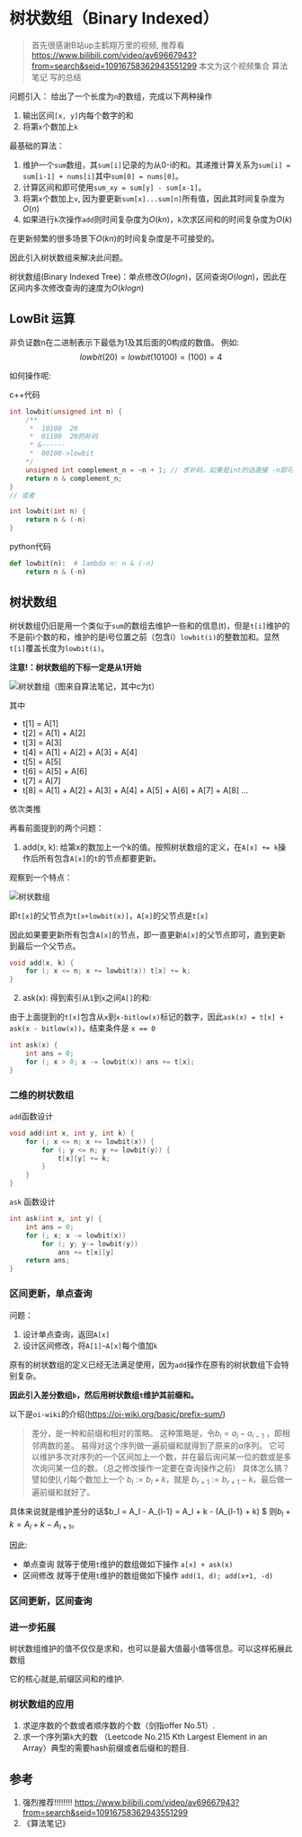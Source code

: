 # 树状数组（Binary Indexed）

> 首先很感谢B站up主鹤翔万里的视频, 推荐看 https://www.bilibili.com/video/av69667943?from=search&seid=10916758362943551299 本文为这个视频集合 算法笔记 写的总结

问题引入： 给出了一个长度为`n`的数组，完成以下两种操作

1. 输出区间`[x, y]`内每个数字的和
2. 将第`x`个数加上`k`

最基础的算法：

1. 维护一个`sum`数组，其`sum[i]`记录的为从0-i的和。其递推计算关系为`sum[i] = sum[i-1] + nums[i]`其中`sum[0] = nums[0]`。
2. 计算区间和即可使用`sum_xy = sum[y] - sum[x-1]`。
3. 将第`x`个数加上`v`, 因为要更新`sum[x]...sum[n]`所有值，因此其时间复杂度为$O(n)$
4. 如果进行`k`次操作`add`则时间复杂度为$O(kn)$，`k`次求区间和的时间复杂度为$O(k)$

在更新频繁的很多场景下$O(kn)$的时间复杂度是不可接受的。

因此引入树状数组来解决此问题。

树状数组(Binary Indexed Tree)：单点修改$O(logn)$，区间查询$O(logn)$，因此在区间内多次修改查询的速度为$O(klogn)$

## LowBit 运算

非负证数n在二进制表示下最低为1及其后面的0构成的数值。
例如: 
$$lowbit(20) = lowbit(10100) = (100) = 4$$

如何操作呢:

c++代码

```c++
int lowbit(unsigned int n) {
    /**
     *  10100  20
     *  01100  20的补码
     * &------
     *  00100->lowbit
    */
    unsigned int complement_n = ~n + 1; // 求补码，如果是int的话直接 -n即可
    return n & complement_n; 
}
// 或者

int lowbit(int n) {
    return n & (-n)
}

```

python代码

```python
def lowbit(n):  # lambda n: n & (-n)
    return n & (-n)
```

## 树状数组

树状数组仍旧是用一个类似于`sum`的数组去维护一些和的信息(t)，但是`t[i]`维护的不是前i个数的和，维护的是i号位置之前（包含i）`lowbit(i)`的整数加和。显然`t[i]`覆盖长度为`lowbit(i)`。

**注意!：树状数组的下标一定是从1开始**

![树状数组（图来自算法笔记，其中c为t）](https://gitee.com/luyanfcp/object-storage/raw/master/20200309033652.png)

其中

+ t[1] = A[1]
+ t[2] = A[1] + A[2]
+ t[3] = A[3]
+ t[4] = A[1] + A[2] + A[3] + A[4]
+ t[5] = A[5]
+ t[6] = A[5] + A[6]
+ t[7] = A[7]
+ t[8] = A[1] + A[2] + A[3] + A[4] + A[5] + A[6] + A[7] + A[8]
...

依次类推

再看前面提到的两个问题：

1. add(x, k): 给第x的数加上一个k的值。按照树状数组的定义，在`A[x] += k`操作后所有包含`A[x]`的`t`的节点都要更新。

观察到一个特点：

![树状数组](https://gitee.com/luyanfcp/object-storage/raw/master/20200309143442.png)

即`t[x]`的父节点为`t[x+lowbit(x)]`，`A[x]`的父节点是`t[x]`

因此如果要更新所有包含`A[x]`的节点，即一直更新`A[x]`的父节点即可，直到更新到最后一个父节点。

```c++
void add(x, k) {
    for (; x <= n; x += lowbit(x)) t[x] += k;
}
```

2. ask(x): 得到索引从`1`到`x`之间`A[]`的和:

由于上面提到的`t[x]`包含从`x`到`x-bitlow(x)`标记的数字，因此`ask(x) = t[x] + ask(x - bitlow(x))`，结束条件是 `x == 0`

```c++
int ask(x) {
    int ans = 0;
    for (; x > 0; x -= lowbit(x)) ans += t[x];
}
```

### 二维的树状数组

`add`函数设计

```c++
void add(int x, int y, int k) {
    for (; x <= n; x += lowbit(x)) {
        for (; y <= n; y += lowbit(y)) {
            t[x][y] += k;
        }
    }
}
```

`ask` 函数设计

```c++
int ask(int x, int y) {
    int ans = 0;
    for (; x; x -= lowbit(x))
        for (; y; y-= lowbit(y))
            ans += t[x][y]
    return ans;
}
```

### 区间更新，单点查询

问题：
1. 设计单点查询，返回`A[x]`
2. 设计区间修改，将`A[1]~A[x]`每个值加`k`

原有的树状数组的定义已经无法满足使用，因为`add`操作在原有的树状数组下会特别复杂。

**因此引入差分数组`b`，然后用树状数组`t`维护其前缀和。**

以下是`oi-wiki`的介绍(https://oi-wiki.org/basic/prefix-sum/)

> 差分，是一种和前缀和相对的策略。
> 这种策略是，令$b_i = a_i - a_{i-1}$  ，即相邻两数的差。
> 易得对这个序列做一遍前缀和就得到了原来的$a$序列。
>它可以维护多次对序列的一个区间加上一个数，并在最后询问某一位的数或是多次询问某一位的数。（总之修改操作一定要在查询操作之前）
> 具体怎么搞？譬如使$[l, r]$每个数加上一个 $b_l := b_l + k$，就是 $b_{r+1} := b_{r+1} - k$。最后做一遍前缀和就好了。

具体来说就是维护差分的话$b_l = A_l - A_{l-1} = A_l + k - (A_{l-1} + k) $ 则$b_l + k = A_l + k - A_{l+1}$。

因此:

+ 单点查询 就等于使用`t`维护的数组做如下操作 `a[x] + ask(x)`
+ 区间修改 就等于使用`t`维护的数组做如下操作 `add(1, d); add(x+1, -d)`

### 区间更新，区间查询

### 进一步拓展

树状数组维护的值不仅仅是求和，也可以是最大值最小值等信息。可以这样拓展此数组

它的核心就是,前缀区间和的维护.

### 树状数组的应用

1. 求逆序数的个数或者顺序数的个数（剑指offer No.51）.
2. 求一个序列第`k`大的数 （Leetcode No.215 Kth Largest Element in an Array）典型的需要hash前缀或者后缀和的题目.







参考
------
1. 强烈推荐!!!!!!!! https://www.bilibili.com/video/av69667943?from=search&seid=10916758362943551299 
2. 《算法笔记》
